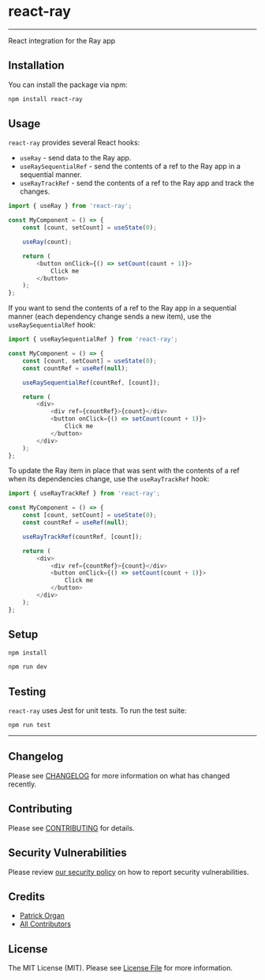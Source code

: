 # react-ray

---

React integration for the Ray app

## Installation

You can install the package via npm:

```bash
npm install react-ray
```

## Usage

`react-ray` provides several React hooks:

- `useRay` - send data to the Ray app.
- `useRaySequentialRef` - send the contents of a ref to the Ray app in a sequential manner.
- `useRayTrackRef` - send the contents of a ref to the Ray app and track the changes.

```js
import { useRay } from 'react-ray';

const MyComponent = () => {
    const [count, setCount] = useState(0);

    useRay(count);

    return (
        <button onClick={() => setCount(count + 1)}>
            Click me
        </button>
    );
};
```

If you want to send the contents of a ref to the Ray app in a sequential manner (each dependency change sends a new item), use the `useRaySequentialRef` hook:

```js
import { useRaySequentialRef } from 'react-ray';

const MyComponent = () => {
    const [count, setCount] = useState(0);
    const countRef = useRef(null);

    useRaySequentialRef(countRef, [count]);

    return (
        <div>
            <div ref={countRef}>{count}</div>
            <button onClick={() => setCount(count + 1)}>
                Click me
            </button>
        </div>
    );
};
```

To update the Ray item in place that was sent with the contents of a ref when its dependencies change, use the `useRayTrackRef` hook:

```js
import { useRayTrackRef } from 'react-ray';

const MyComponent = () => {
    const [count, setCount] = useState(0);
    const countRef = useRef(null);

    useRayTrackRef(countRef, [count]);

    return (
        <div>
            <div ref={countRef}>{count}</div>
            <button onClick={() => setCount(count + 1)}>
                Click me
            </button>
        </div>
    );
};
```

## Setup

```bash
npm install

npm run dev
```

## Testing

`react-ray` uses Jest for unit tests.  To run the test suite:

`npm run test`

---

## Changelog

Please see [CHANGELOG](CHANGELOG.md) for more information on what has changed recently.

## Contributing

Please see [CONTRIBUTING](.github/CONTRIBUTING.md) for details.

## Security Vulnerabilities

Please review [our security policy](../../security/policy) on how to report security vulnerabilities.

## Credits

- [Patrick Organ](https://github.com/patinthehat)
- [All Contributors](../../contributors)

## License

The MIT License (MIT). Please see [License File](LICENSE) for more information.
